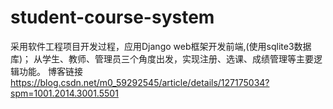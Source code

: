 # student-course-system
采用软件工程项目开发过程，应用Django  web框架开发前端,(使用sqlite3数据库)；  从学生、教师、管理员三个角度出发，实现注册、选课、成绩管理等主要逻辑功能。
博客链接
https://blog.csdn.net/m0_59292545/article/details/127175034?spm=1001.2014.3001.5501

